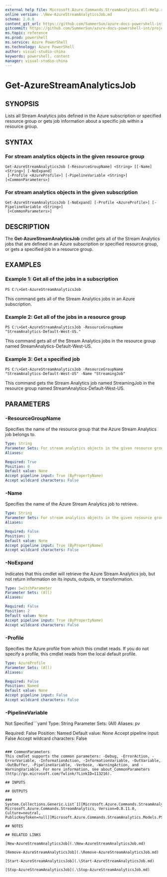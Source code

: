 ```yaml
---
external help file: Microsoft.Azure.Commands.StreamAnalytics.dll-Help.xml
online version: .\New-AzureStreamAnalyticsJob.md
schema: 2.0.0
content_git_url: https://github.com/SummerSun/azure-docs-powershell-int/projects/azure-docs-powershell-int/azureps-cmdlets-docs/ResourceManager/AzureRM.StreamAnalytics/v0.9.8/CmdletMDs/Get-AzureStreamAnalyticsJob.md
gitcommit: https://github.com/SummerSun/azure-docs-powershell-int/projects/azure-docs-powershell-int/azureps-cmdlets-docs/ResourceManager/AzureRM.StreamAnalytics/v0.9.8/CmdletMDs/Get-AzureStreamAnalyticsJob.md
ms.topic: reference
ms.prod: powershell
ms.service: Azure PowerShell
ms.technology: Azure PowerShell
author: visual-studio-china
keywords: powershell, content
manager: visual-studio-china
---
```


# Get-AzureStreamAnalyticsJob

## SYNOPSIS
Lists all Stream Analytics jobs defined in the Azure subscription or specified resource group or gets job information about a specific job within a resource group.

## SYNTAX

### For stream analytics objects in the given resource group
```
Get-AzureStreamAnalyticsJob [-ResourceGroupName] <String> [[-Name] <String>] [-NoExpand]
 [-Profile <AzureProfile>] [-PipelineVariable <String>] [<CommonParameters>]
```

### For stream analytics objects in the given subscription
```
Get-AzureStreamAnalyticsJob [-NoExpand] [-Profile <AzureProfile>] [-PipelineVariable <String>]
 [<CommonParameters>]
```

## DESCRIPTION
The **Get-AzureStreamAnalyticsJob** cmdlet gets all of the Stream Analytics jobs that are defined in an Azure subscription or specified resource group, or gets a specified job in a resource group.

## EXAMPLES

### Example 1: Get all of the jobs in a subscription
```
PS C:\>Get-AzureStreamAnalyticsJob
```

This command gets all of the Stream Analytics jobs in an Azure subscription.

### Example 2: Get all of the jobs in a resource group
```
PS C:\>Get-AzureStreamAnalyticsJob -ResourceGroupName "StreamAnalytics-Default-West-US."
```

This command gets all of the Stream Analytics jobs in the resource group named StreamAnalytics-Default-West-US.

### Example 3: Get a specified job
```
PS C:\>Get-AzureStreamAnalyticsJob -ResourceGroupName "StreamAnalytics-Default-West-US" -Name "StreamingJob"
```

This command gets the Stream Analytics job named StreamingJob in the resource group named StreamAnalytics-Default-West-US.

## PARAMETERS

### -ResourceGroupName
Specifies the name of the resource group that the Azure Stream Analytics job belongs to.

```yaml
Type: String
Parameter Sets: For stream analytics objects in the given resource group
Aliases: 

Required: True
Position: 0
Default value: None
Accept pipeline input: True (ByPropertyName)
Accept wildcard characters: False
```

### -Name
Specifies the name of the Azure Stream Analytics job to retrieve.

```yaml
Type: String
Parameter Sets: For stream analytics objects in the given resource group
Aliases: 

Required: False
Position: 1
Default value: None
Accept pipeline input: True (ByPropertyName)
Accept wildcard characters: False
```

### -NoExpand
Indicates that this cmdlet will retrieve the Azure Stream Analytics job, but not return information on its inputs, outputs, or transformation.

```yaml
Type: SwitchParameter
Parameter Sets: (All)
Aliases: 

Required: False
Position: 2
Default value: None
Accept pipeline input: True (ByPropertyName)
Accept wildcard characters: False
```

### -Profile
Specifies the Azure profile from which this cmdlet reads.
If you do not specify a profile, this cmdlet reads from the local default profile.

```yaml
Type: AzureProfile
Parameter Sets: (All)
Aliases: 

Required: False
Position: Named
Default value: None
Accept pipeline input: False
Accept wildcard characters: False
```

### -PipelineVariable
Not Specified```yaml
Type: String
Parameter Sets: (All)
Aliases: pv

Required: False
Position: Named
Default value: None
Accept pipeline input: False
Accept wildcard characters: False
```

### CommonParameters
This cmdlet supports the common parameters: -Debug, -ErrorAction, -ErrorVariable, -InformationAction, -InformationVariable, -OutVariable, -OutBuffer, -PipelineVariable, -Verbose, -WarningAction, and -WarningVariable. For more information, see about_CommonParameters (http://go.microsoft.com/fwlink/?LinkID=113216).

## INPUTS

## OUTPUTS

### System.Collections.Generic.List`1[[Microsoft.Azure.Commands.StreamAnalytics.Models.PSJob, Microsoft.Azure.Commands.StreamAnalytics, Version=0.8.11.0, Culture=neutral, PublicKeyToken=null]]Microsoft.Azure.Commands.StreamAnalytics.Models.PSJob

## NOTES

## RELATED LINKS

[New-AzureStreamAnalyticsJob](.\New-AzureStreamAnalyticsJob.md)

[Remove-AzureStreamAnalyticsJob](.\Remove-AzureStreamAnalyticsJob.md)

[Start-AzureStreamAnalyticsJob](.\Start-AzureStreamAnalyticsJob.md)

[Stop-AzureStreamAnalyticsJob](.\Stop-AzureStreamAnalyticsJob.md)

